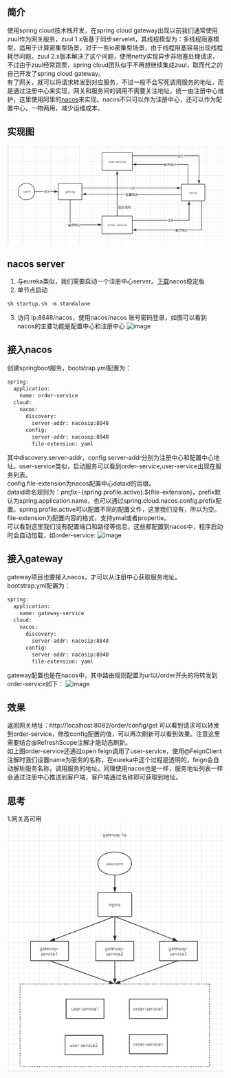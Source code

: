 ## 简介  
使用spring cloud技术栈开发，在spring cloud gateway出现以前我们通常使用zuul作为网关服务，zuul 1.x版基于同步servelet，其线程模型为：多线程阻塞模型，适用于计算密集型场景，对于一些io密集型场景，由于线程阻塞容易出现线程耗尽问题。zuul 2.x版本解决了这个问题，使用netty实现异步非阻塞处理请求，不过由于zuul经常跳票，spring cloud团队似乎不再想继续集成zuul，取而代之的自己开发了spring cloud gateway。  
有了网关，就可以将请求转发到对应服务，不过一般不会写死调用服务的地址，而是通过注册中心来实现，网关和服务间的调用不需要关注地址，统一由注册中心维护，这里使用阿里的[nacos](https://nacos.io/zh-cn/docs/concepts.html)来实现。nacos不只可以作为注册中心，还可以作为配置中心，一物两用，减少运维成本。   

## 实现图  
![image](https://github.com/jmilktea/jmilktea/blob/master/spring%20service/gateway-nacos/%E6%95%88%E6%9E%9C%E5%9B%BE.png)

## nacos server  
1. 与eureka类似，我们需要启动一个注册中心server。[下载](https://github.com/alibaba/nacos/releases)nacos稳定版
2. 单节点启动
```
sh startup.sh -m standalone
```
3. 访问 ip:8848/nacos，使用nacos/nacos 账号密码登录，如图可以看到nacos的主要功能是配置中心和注册中心
![image](https://github.com/jmilktea/microservice/blob/master/spring%20service/gateway-nacos/nacos%E5%90%AF%E5%8A%A8.png)

## 接入nacos
创建springboot服务，bootstrap.yml配置为：
```
spring:
  application:
    name: order-service
  cloud:
    nacos:
      discovery:
        server-addr: nacosip:8848
      config:
        server-addr: nacosop:8848
        file-extension: yaml
```
其中discovery.server-addr，config.server-addr分别为注册中心和配置中心地址。user-service类似，启动服务可以看到order-service,user-service出现在服务列表。   
config.file-extension为nacos配置中心dataid的后缀。  
dataid命名规则为：${prefix}-${spring.profile.active}.${file-extension}，prefix默认为spring.application.name，也可以通过spring.cloud.nacos.config.prefix配置。spring.profile.active可以配置不同的配置文件，这里我们没有，所以为空。file-extension为配置内容的格式，支持ymal或者propertie。  
可以看到这里我们没有配置端口和路径等信息，这些都配置到nacos中，程序启动时会自动加载，如order-service:
![image](https://github.com/jmilktea/microservice/blob/master/spring%20service/gateway-nacos/order-service-config2.png)

## 接入gateway  
gateway项目也要接入nacos，才可以从注册中心获取服务地址。  
bootstrap.yml配置为：
```
spring:
  application:
    name: gateway-service
  cloud:
    nacos:
      discovery:
        server-addr: nacosip:8848
      config:
        server-addr: nacosip:8848
        file-extension: yaml
```
gateway配置也是在nacos中，其中路由规则配置为url以/order开头的将转发到order-service如下：
![image](https://github.com/jmilktea/microservice/blob/master/spring%20service/gateway-nacos/gateway-service-config2.png)

## 效果  
返回网关地址：http://localhost:8082/order/config/get 可以看到请求可以转发到order-service，修改config配置的值，可以再次刷新可以看到效果。注意这里需要结合@RefreshScope注解才能动态刷新。  
如上图order-service还通过open feign调用了user-service，使用@FeignClient注解时我们设置name为服务的名称，在eureka中这个过程是透明的，feign会自动解析服务名称，调用服务的地址。同理使用nacos也是一样，服务地址列表一样会通过注册中心推送到客户端，客户端通过名称即可获取到地址。  

## 思考
1.网关高可用  
![image](https://github.com/jmilktea/jmilktea/blob/master/spring%20service/gateway-nacos/gateway-ha.png)

